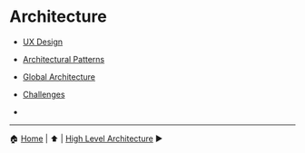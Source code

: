 # Architecture

- [UX Design](./ux-design.md)
- [Architectural Patterns](./architectural-patterns.md)
- [Global Architecture](./global-architecture.md)

- [Challenges](./challenges.md)
- 
---

:house: [Home](../README.md) | :arrow_up: [](../README.md) | [High Level Architecture](./global-architecture.md) :arrow_forward:
